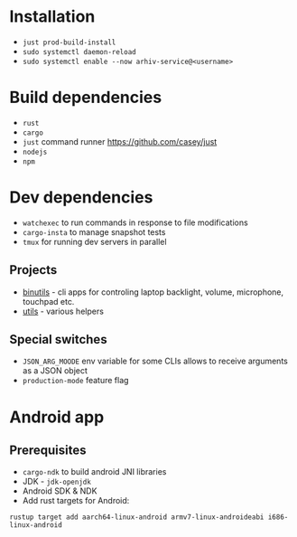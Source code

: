 # Installation
* `just prod-build-install`
* `sudo systemctl daemon-reload`
* `sudo systemctl enable --now arhiv-service@<username>`

# Build dependencies
* `rust`
* `cargo`
* `just` command runner https://github.com/casey/just
* `nodejs`
* `npm`

# Dev dependencies
* `watchexec` to run commands in response to file modifications
* `cargo-insta` to manage snapshot tests
* `tmux` for running dev servers in parallel

## Projects
* [binutils](binutils) - cli apps for controling laptop backlight, volume, microphone, touchpad etc.
* [utils](rs-utils) - various helpers

## Special switches
* `JSON_ARG_MOODE` env variable for some CLIs allows to receive arguments as a JSON object
* `production-mode` feature flag

# Android app

## Prerequisites
* `cargo-ndk` to build android JNI libraries
* JDK - `jdk-openjdk`
* Android SDK & NDK
* Add rust targets for Android: 
```
rustup target add aarch64-linux-android armv7-linux-androideabi i686-linux-android
```
